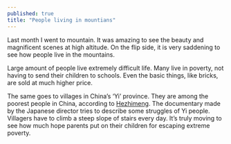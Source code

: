 ```yaml
---
published: true
title: "People living in mountians"
---
```


Last month I went to mountain. It was amazing to see the beauty and magnificent scenes at high altitude. On the flip side, it is very saddening to see how people live in the mountains.

Large amount of people live extremely difficult life. Many live in poverty, not having to send their children to schools. Even the basic things, like bricks, are sold at much higher price.

The same goes to villages in China’s ‘Yi’ province. They are among the poorest people in China, according to [Hezhimeng](https://www.youtube.com/watch?v=GgWZDvgW9OA). The documentary made by the Japanese director tries to describe some struggles of Yi people. Villagers have to climb a steep slope of stairs every day. It’s truly moving to see how much hope parents put on their children for escaping extreme poverty.
